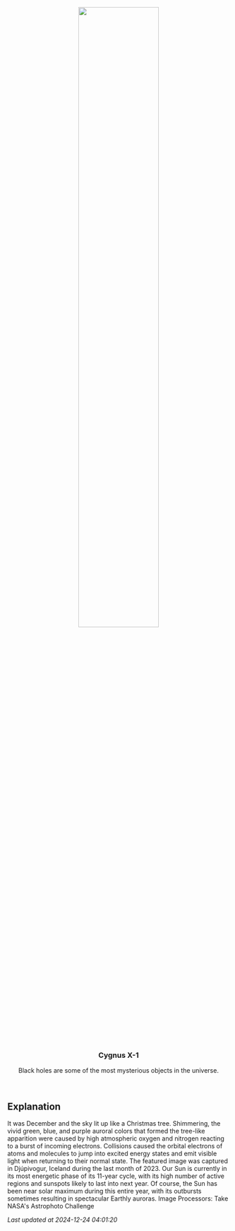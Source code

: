<p align='center'>
    <img src='https://apod.nasa.gov/apod/image/2412/AuroraTree_Zhang_960.jpg' width='60%' />
    <h3 align="center">Cygnus X-1</h3>
    <p align="center">Black holes are some of the most mysterious objects in the universe.</p>
</p>
<br/>

Explanation
--
It was December and the sky lit up like a Christmas tree. Shimmering, the vivid green, blue, and purple auroral colors that formed the tree-like apparition were caused by high atmospheric oxygen and nitrogen reacting to a burst of incoming electrons.  Collisions caused the orbital electrons of atoms and molecules to jump into excited energy states and emit visible light when returning to their normal state. The featured image was captured in Djúpivogur, Iceland during the last month of 2023. Our Sun is currently in its most energetic phase of its 11-year cycle, with its high number of active regions and sunspots likely to last into next year. Of course, the Sun has been near solar maximum during this entire year, with its outbursts sometimes resulting in spectacular Earthly auroras.    Image Processors: Take NASA's Astrophoto Challenge


*Last updated at 2024-12-24 04:01:20*
